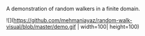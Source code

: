 A demonstration of random walkers in a finite domain. 

![](https://github.com/mehmaniayaz/random-walk-visual/blob/master/demo.gif | width=100| height=100)
